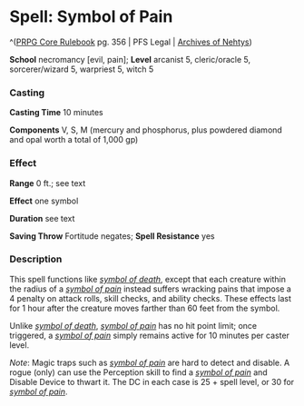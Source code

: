 # Spell: Symbol of Pain

^([PRPG Core Rulebook][ss-symbol-of-pain] pg. 356 | PFS Legal | [Archives of Nehtys][sn-symbol-of-pain])

**School** necromancy [evil, pain]; **Level** arcanist 5, cleric/oracle 5, sorcerer/wizard 5, warpriest 5, witch 5

### Casting

**Casting Time** 10 minutes  

**Components** V, S, M (mercury and phosphorus, plus powdered diamond and opal worth a total of 1,000 gp)

### Effect

**Range** 0 ft.; see text  

**Effect** one symbol  

**Duration** see text  

**Saving Throw** Fortitude negates; **Spell Resistance** yes

### Description

This spell functions like _[symbol of death]_, except that each creature within the radius of a _[symbol of pain]_ instead suffers wracking pains that impose a 4 penalty on attack rolls, skill checks, and ability checks. These effects last for 1 hour after the creature moves farther than 60 feet from the symbol.  

Unlike _[symbol of death]_, _[symbol of pain]_ has no hit point limit; once triggered, a _[symbol of pain]_ simply remains active for 10 minutes per caster level.  

_Note_: Magic traps such as _[symbol of pain]_ are hard to detect and disable. A rogue (only) can use the Perception skill to find a _[symbol of pain]_ and Disable Device to thwart it. The DC in each case is 25 + spell level, or 30 for _[symbol of pain]_.

[ss-symbol-of-pain]: http://paizo.com/pathfinderRPG/v57
[sn-symbol-of-pain]: http://www.archivesofnethys.com/SpellDisplay.aspx?ItemName=Symbol%20of%20Pain
[symbol of death]: http://www.archivesofnethys.com/SpellDisplay.aspx?ItemName=symbol%20of%20death
[symbol of pain]: http://www.archivesofnethys.com/SpellDisplay.aspx?ItemName=symbol%20of%20pain